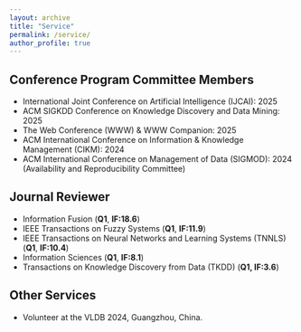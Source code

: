```yaml
---
layout: archive
title: "Service"
permalink: /service/
author_profile: true
---
```



## Conference Program Committee Members
* International Joint Conference on Artificial Intelligence (IJCAI): 2025
* ACM SIGKDD Conference on Knowledge Discovery and Data Mining: 2025
* The Web Conference (WWW) & WWW Companion: 2025
* ACM International Conference on Information & Knowledge Management (CIKM): 2024
* ACM International Conference on Management of Data (SIGMOD): 2024 (Availability and Reproducibility Committee)


## Journal Reviewer

* Information Fusion (**Q1**, **IF:18.6**)
* IEEE Transactions on Fuzzy Systems (**Q1**, **IF:11.9**)
* IEEE Transactions on Neural Networks and Learning Systems (TNNLS) (**Q1**, **IF:10.4**)
* Information Sciences (**Q1**, **IF:8.1**)
* Transactions on Knowledge Discovery from Data (TKDD) (**Q1, IF:3.6**)



## Other Services
* Volunteer at the VLDB 2024, Guangzhou, China.